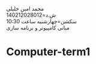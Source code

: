 محمد امین خلیلی<br>
ش.د=140212028012<br>
سکشن=چهارشنبه ساعت 10:30<br>
مبانی کامپیوتر و برنامه سازی
# Computer-term1
